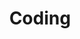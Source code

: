 ---
layout: page
title: Coding
nav: true
nav_order: 2
dropdown: true
children: 
    - title: VScode Github
      permalink: /ref/coding/git/
    - title: divider
    - title: Bash Shell
      permalink: /ref/coding/bash/
    - title: divider
    - title: Python
      permalink: /ref/coding/python/
    - title: divider
    - title: JavaScript
      permalink: /ref/coding/js/
    - title: divider
    - title: Web HTML
      permalink: /ref/coding/html/
    - title: divider
    - title: Beginner Coding
      permalink: /ref/begcoding/intro/
---